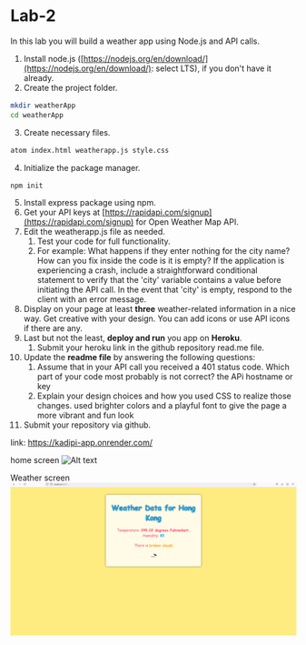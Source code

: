 # Lab-2

In this lab you will build a weather app using Node.js and API calls.

1. Install node.js ([https://nodejs.org/en/download/](https://nodejs.org/en/download/): select LTS), if you don't have it already.
2. Create the project folder.

```bash
mkdir weatherApp
cd weatherApp
```

3. Create necessary files.

```bash
atom index.html weatherapp.js style.css
```

4. Initialize the package manager.

```bash
npm init
```

5. Install express package using npm.
6. Get your API keys at [https://rapidapi.com/signup](https://rapidapi.com/signup) for Open Weather Map API.
7. Edit the weatherapp.js file as needed. 
    1. Test your code for full functionality.
    2. For example: What happens if they enter nothing for the city name? How can you fix inside the code is it is empty? 
    If the application is experiencing a crash, include a straightforward conditional statement to verify that the 'city' variable contains a value before initiating the API call. In the event that 'city' is empty, respond to the client with an error message.
8. Display on your page at least **three** weather-related information in a nice way. Get creative with your design. You can add icons or use API icons if there are any.
9. Last but not the least, **deploy and run** you app on **Heroku**.
    1. Submit your heroku link in the github repository read.me file.
10. Update the **readme file** by answering the following questions:
    1. Assume that in your API call you received a 401 status code. Which part of your code most probably is not correct? the APi hostname or key
    2. Explain your design choices and how you used CSS to realize those changes.
     used brighter colors and a playful font to give the page a more vibrant and fun look
11. Submit your repository via github.


link: https://kadipi-app.onrender.com/

home screen
![Alt text](home.png)

Weather screen
![Alt text](w.png)

